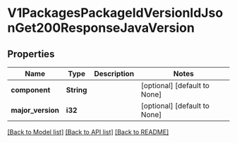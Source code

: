 # V1PackagesPackageIdVersionIdJsonGet200ResponseJavaVersion

## Properties
Name | Type | Description | Notes
------------ | ------------- | ------------- | -------------
**component** | **String** |  | [optional] [default to None]
**major_version** | **i32** |  | [optional] [default to None]

[[Back to Model list]](../README.md#documentation-for-models) [[Back to API list]](../README.md#documentation-for-api-endpoints) [[Back to README]](../README.md)


